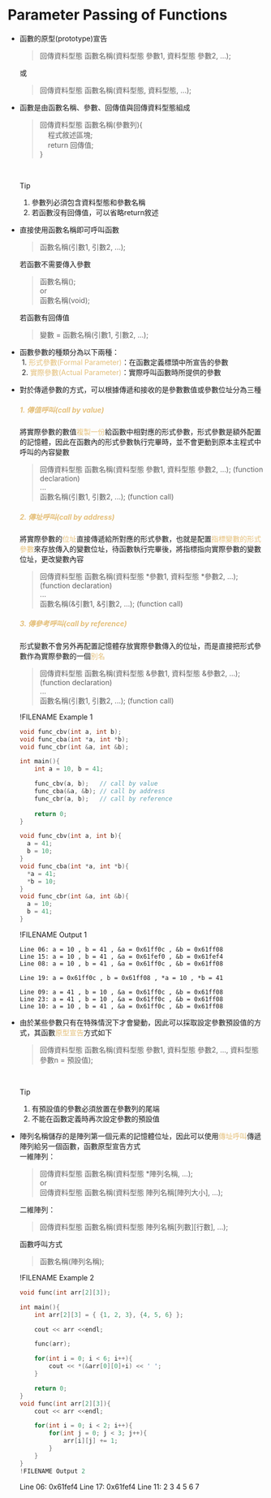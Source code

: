 # Parameter Passing of Functions

- 函數的原型(prototype)宣告
  >回傳資料型態 函數名稱(資料型態 參數1, 資料型態 參數2, ...);

  或
  >回傳資料型態 函數名稱(資料型態, 資料型態, ...);

- 函數是由函數名稱、參數、回傳值與回傳資料型態組成
  >回傳資料型態 函數名稱(參數列){  
  >&nbsp;&nbsp;&nbsp;&nbsp;程式敘述區塊;  
  >&nbsp;&nbsp;&nbsp;&nbsp;return 回傳值;  
  >}

  &nbsp;
  >[!TIP]
  >1. 參數列必須包含資料型態和參數名稱  
  >2. 若函數沒有回傳值，可以省略return敘述

- 直接使用函數名稱即可呼叫函數
  >函數名稱(引數1, 引數2, ...);

  若函數不需要傳入參數
  >函數名稱();  
  >or   
  >函數名稱(void);

  若函數有回傳值
  >變數 = 函數名稱(引數1, 引數2, ...);

- 函數參數的種類分為以下兩種：  
&nbsp;1. <span style="color:#e5c07b">形式參數(Formal Parameter)</span>：在函數定義標頭中所宣告的參數  
&nbsp;2. <span style="color:#e5c07b">實際參數(Actual Parameter)</span>：實際呼叫函數時所提供的參數  

- 對於傳遞參數的方式，可以根據傳遞和接收的是參數數值或參數位址分為三種  
  ##### <span style="color:#e5c07b">1. 傳值呼叫(call by value)</span>
  將實際參數的數值<span style="color:#e5c07b">複製一份</span>給函數中相對應的形式參數，形式參數是額外配置的記憶體，因此在函數內的形式參數執行完畢時，並不會更動到原本主程式中呼叫的內容變數
  >回傳資料型態 函數名稱(資料型態 參數1, 資料型態 參數2, ...); (function declaration)  
  >...  
  >函數名稱(引數1, 引數2, ...); (function call)

  ##### <span style="color:#e5c07b">2. 傳址呼叫(call by address)</span>
  將實際參數的<span style="color:#e5c07b">位址</span>直接傳遞給所對應的形式參數，也就是配置<span style="color:#e5c07b">指標變數的形式參數</span>來存放傳入的變數位址，待函數執行完畢後，將指標指向實際參數的變數位址，更改變數內容
  >回傳資料型態 函數名稱(資料型態 \*參數1, 資料型態 \*參數2, ...); (function declaration)  
  >...  
  >函數名稱(&引數1, &引數2, ...); (function call)

  ##### <span style="color:#e5c07b">3. 傳參考呼叫(call by reference)</span>
  形式變數不會另外再配置記憶體存放實際參數傳入的位址，而是直接把形式參數作為實際參數的一個<span style="color:#e5c07b">別名</span>
  >回傳資料型態 函數名稱(資料型態 &參數1, 資料型態 &參數2, ...); (function declaration)  
  >...  
  >函數名稱(引數1, 引數2, ...); (function call)

  !FILENAME Example 1
  ```cpp
  void func_cbv(int a, int b);
  void func_cba(int *a, int *b);
  void func_cbr(int &a, int &b);

  int main(){
      int a = 10, b = 41;

      func_cbv(a, b);   // call by value
      func_cba(&a, &b); // call by address
      func_cbr(a, b);   // call by reference
      
      return 0;
  }

  void func_cbv(int a, int b){
    a = 41;
    b = 10;
  }
  void func_cba(int *a, int *b){
    *a = 41;
    *b = 10;
  }
  void func_cbr(int &a, int &b){
    a = 10;
    b = 41;
  }
  ```
  !FILENAME Output 1
  ```
  Line 06: a = 10 , b = 41 , &a = 0x61ff0c , &b = 0x61ff08
  Line 15: a = 10 , b = 41 , &a = 0x61fef0 , &b = 0x61fef4
  Line 08: a = 10 , b = 41 , &a = 0x61ff0c , &b = 0x61ff08

  Line 19: a = 0x61ff0c , b = 0x61ff08 , *a = 10 , *b = 41

  Line 09: a = 41 , b = 10 , &a = 0x61ff0c , &b = 0x61ff08
  Line 23: a = 41 , b = 10 , &a = 0x61ff0c , &b = 0x61ff08
  Line 10: a = 10 , b = 41 , &a = 0x61ff0c , &b = 0x61ff08
  ```

- 由於某些參數只有在特殊情況下才會變動，因此可以採取設定參數預設值的方式，其函數<span style="color:#e5c07b">原型宣告</span>方式如下
  >回傳資料型態 函數名稱(資料型態 參數1, 資料型態 參數2, ..., 資料型態 參數n = 預設值);

  &nbsp;
  >[!TIP]
  >1. 有預設值的參數必須放置在參數列的尾端 
  >2. 不能在函數定義時再次設定參數的預設值

- 陣列名稱儲存的是陣列第一個元素的記憶體位址，因此可以使用<span style="color:#e5c07b">傳址呼叫</span>傳遞陣列給另一個函數，函數原型宣告方式  
  一維陣列：
  >回傳資料型態 函數名稱(資料型態 *陣列名稱, ...);  
  >or  
  >回傳資料型態 函數名稱(資料型態 陣列名稱[陣列大小], ...);

  二維陣列：
  >回傳資料型態 函數名稱(資料型態 陣列名稱[列數][行數], ...);

  函數呼叫方式
  >函數名稱(陣列名稱);

  !FILENAME Example 2
  ```cpp
  void func(int arr[2][3]);

  int main(){
      int arr[2][3] = { {1, 2, 3}, {4, 5, 6} };

      cout << arr <<endl;

      func(arr);

      for(int i = 0; i < 6; i++){
          cout << *(&arr[0][0]+i) << ' ';
      }   

      return 0;
  }
  void func(int arr[2][3]){
      cout << arr <<endl;

      for(int i = 0; i < 2; i++){
          for(int j = 0; j < 3; j++){
              arr[i][j] += 1;
          }
      }
  }
  !FILENAME Output 2
  ```
  Line 06: 0x61fef4
  Line 17: 0x61fef4
  Line 11: 2 3 4 5 6 7
  ```